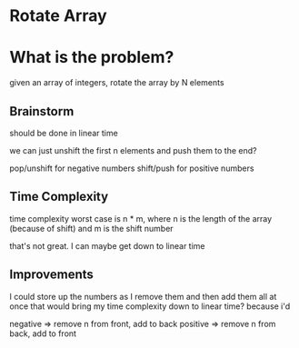 # Rotate Array

# What is the problem?

given an array of integers, rotate the array by N elements

## Brainstorm

should be done in linear time

we can just unshift the first n elements and push them to the end?

pop/unshift for negative numbers
shift/push for positive numbers

## Time Complexity

time complexity worst case is n \* m, where n is the length of the array (because of shift) and m is the shift number

that's not great. I can maybe get down to linear time

## Improvements

I could store up the numbers as I remove them and then add them all at once
that would bring my time complexity down to linear time?
because i'd

negative => remove n from front, add to back
positive => remove n from back, add to front
